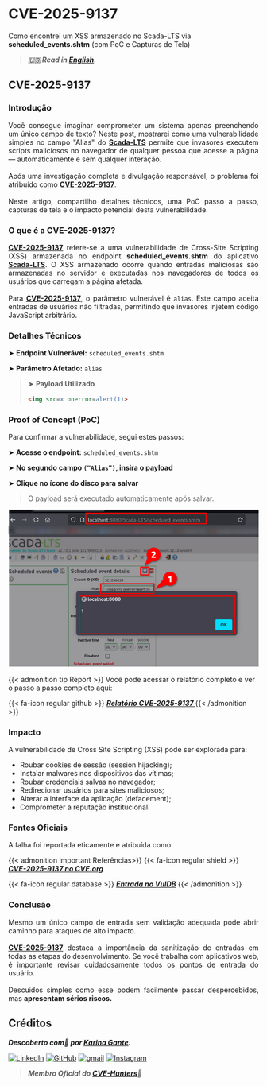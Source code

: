 # CVE-2025-9137


Como encontrei um XSS armazenado no Scada-LTS via **scheduled_events.shtm** (com PoC e Capturas de Tela)

<!--more-->

> ***🇺🇸 Read in [English](http://karinagante.github.io/cve-2025-9137/).***

## CVE-2025-9137

### Introdução

<p align="justify">Você consegue imaginar comprometer um sistema apenas preenchendo um único campo de texto? Neste post, mostrarei como uma vulnerabilidade simples no campo "Alias" do <b><a href="https://github.com/SCADA-LTS/Scada-LTS" target=_blank>Scada-LTS</a></b> permite que invasores executem scripts maliciosos no navegador de qualquer pessoa que acesse a página — automaticamente e sem qualquer interação. </br></br> Após uma investigação completa e divulgação responsável, o problema foi atribuído como <b><a href="https://www.cve.org/CVERecord?id=CVE-2025-9137" target=_blank>CVE-2025-9137</a></b>. </br></br> Neste artigo, compartilho detalhes técnicos, uma PoC passo a passo, capturas de tela e o impacto potencial desta vulnerabilidade. </p>

### O que é a CVE-2025-9137?

<p align="justify"><b><a href="https://www.cve.org/CVERecord?id=CVE-2025-9137" target=_blank>CVE-2025-9137</a></b> refere-se a uma vulnerabilidade de Cross-Site Scripting (XSS) armazenada no endpoint <b>scheduled_events.shtm</b> do aplicativo <b><a href="https://github.com/SCADA-LTS/Scada-LTS" target=_blank>Scada-LTS</a></b>. O XSS armazenado ocorre quando entradas maliciosas são armazenadas no servidor e executadas nos navegadores de todos os usuários que carregam a página afetada.</br></br>Para <b><a href="https://www.cve.org/CVERecord?id=CVE-2025-9137" target=_blank>CVE-2025-9137</a></b>, o parâmetro vulnerável é <code>alias</code>. Este campo aceita entradas de usuários não filtradas, permitindo que invasores injetem código JavaScript arbitrário.</p>

### Detalhes Técnicos

➤ **Endpoint Vulnerável:** `scheduled_events.shtm`

➤ **Parâmetro Afetado:** `alias`

> ➤ **Payload Utilizado**
> ```html
><img src=x onerror=alert(1)>
>```

### Proof of Concept (PoC)

Para confirmar a vulnerabilidade, segui estes passos:

➤ **Acesse o endpoint:** `scheduled_events.shtm`

➤ **No segundo campo `(“Alias”)`, insira o payload**

➤ **Clique no ícone do disco para salvar**

> <p align="justify">O payload será executado automaticamente após salvar.</p>

<p align="center">
<img src="/images/CVE-2025-9137/PoC1.png">
</p>

{{< admonition tip Report >}}
Você pode acessar o relatório completo e ver o passo a passo completo aqui:

{{< fa-icon regular github >}}
***[Relatório CVE-2025-9137 ](https://github.com/KarinaGante/KGSec/blob/main/CVEs/Scada-LTS/CVE-2025-9137.md)***
{{< /admonition >}}

### Impacto

A vulnerabilidade de Cross Site Scripting (XSS) pode ser explorada para:

- Roubar cookies de sessão (session hijacking);
- Instalar malwares nos dispositivos das vítimas;
- Roubar credenciais salvas no navegador;
- Redirecionar usuários para sites maliciosos;
- Alterar a interface da aplicação (defacement);
- Comprometer a reputação institucional.

### Fontes Oficiais

A falha foi reportada eticamente e atribuída como:

{{< admonition important Referências>}} 
{{< fa-icon regular shield >}} 
***[CVE-2025-9137 no CVE.org](https://www.cve.org/CVERecord?id=CVE-2025-9137)***

{{< fa-icon regular database >}} 
***[Entrada no VulDB](https://vuldb.com/?id.320517)***
{{< /admonition >}}

### Conclusão

<p align="justify">Mesmo um único campo de entrada sem validação adequada pode abrir caminho para ataques de alto impacto. </br></br><b><a href="https://www.cve.org/CVERecord?id=CVE-2025-9137" target=_blank>CVE-2025-9137</a></b> destaca a importância da sanitização de entradas em todas as etapas do desenvolvimento. Se você trabalha com aplicativos web, é importante revisar cuidadosamente todos os pontos de entrada do usuário. </br></br> Descuidos simples como esse podem facilmente passar despercebidos, mas <b>apresentam sérios riscos.</b></p>

## Créditos

***Descoberto com💜 por [Karina Gante](https://karinagante.github.io/).*** 

[![LinkedIn](https://skillicons.dev/icons?i=linkedin&theme=dark)](https://www.linkedin.com/in/karina-gante/)
[![GitHub](https://skillicons.dev/icons?i=github&theme=dark)](https://www.github.com/KarinaGante/)
[![gmail](https://skillicons.dev/icons?i=gmail&theme=dark)](mailto:karina.gante1@gmail.com)
[![Instagram](https://skillicons.dev/icons?i=instagram&theme=dark)](https://www.instagram.com/karinovisk02/)

> ***Membro Oficial do [CVE-Hunters](https://www.cvehunters.com/)🏹***
